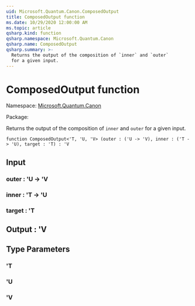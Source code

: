 ```yaml
---
uid: Microsoft.Quantum.Canon.ComposedOutput
title: ComposedOutput function
ms.date: 10/29/2020 12:00:00 AM
ms.topic: article
qsharp.kind: function
qsharp.namespace: Microsoft.Quantum.Canon
qsharp.name: ComposedOutput
qsharp.summary: >-
  Returns the output of the composition of `inner` and `outer`
  for a given input.
---
```


# ComposedOutput function

Namespace: [Microsoft.Quantum.Canon](xref:Microsoft.Quantum.Canon)

Package: [](https://nuget.org/packages/)


Returns the output of the composition of `inner` and `outer`for a given input.

```qsharp
function ComposedOutput<'T, 'U, 'V> (outer : ('U -> 'V), inner : ('T -> 'U), target : 'T) : 'V
```


## Input

### outer : 'U -> 'V




### inner : 'T -> 'U




### target : 'T





## Output : 'V



## Type Parameters

### 'T


### 'U


### 'V

